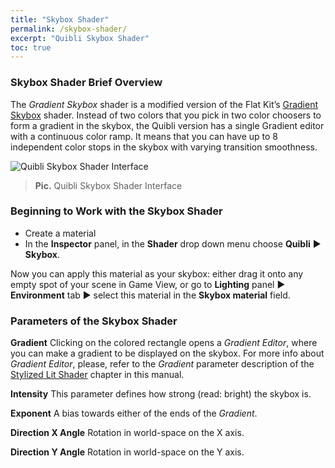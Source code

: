 ```yaml
---
title: "Skybox Shader"
permalink: /skybox-shader/
excerpt: "Quibli Skybox Shader"
toc: true
---
```


### Skybox Shader Brief Overview
The _Gradient Skybox_ shader is a modified version of the Flat Kit’s [Gradient Skybox](https://flatkit.dustyroom.com/#34-gradient-skybox-shader) shader.
Instead of two colors that you pick in two color choosers to form a gradient in the skybox, the Quibli version has a single Gradient editor with a continuous color ramp. It means that you can have up to 8 independent color stops in the skybox with varying transition smoothness.

![Quibli Skybox Shader Interface](/quibli-doc/assets/images/manual_images/quibli_skybox_shader_interface.jpg)
> **Pic.** Quibli Skybox Shader Interface

### Beginning to Work with the Skybox Shader
* Create a material
* In the **Inspector** panel, in the **Shader** drop down menu choose **Quibli** ▶︎ **Skybox**.

Now you can apply this material as your skybox: either drag it onto any empty spot of your scene in Game View, or go to **Lighting** panel ▶︎ **Environment** tab ▶︎ select this material in the **Skybox material** field.


### Parameters of the Skybox Shader
**Gradient** Clicking on the colored rectangle opens a _Gradient Editor_, where you can make a gradient to be displayed on the skybox. For more info about _Gradient Editor_, please, refer to the _Gradient_ parameter description of the [Stylized Lit Shader](../stylized-lit-shader) chapter in this manual.  

**Intensity** This parameter defines how strong (read: bright) the skybox is.  

**Exponent** A bias towards either of the ends of the _Gradient_.  

**Direction X Angle** Rotation in world-space on the X axis.  


**Direction Y Angle** Rotation in world-space on the Y axis.
